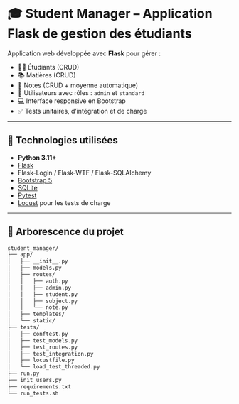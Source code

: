 # 🎓 Student Manager – Application Flask de gestion des étudiants

Application web développée avec **Flask** pour gérer :
- 👨‍🎓 Étudiants (CRUD)
- 📚 Matières (CRUD)
- 📝 Notes (CRUD + moyenne automatique)
- 🔐 Utilisateurs avec rôles : `admin` et `standard`
- 💻 Interface responsive en Bootstrap
- ✅ Tests unitaires, d’intégration et de charge

---

## 🚀 Technologies utilisées

- **Python 3.11+**
- [Flask](https://flask.palletsprojects.com/)
- Flask-Login / Flask-WTF / Flask-SQLAlchemy
- [Bootstrap 5](https://getbootstrap.com/)
- [SQLite](https://www.sqlite.org/index.html)
- [Pytest](https://docs.pytest.org/)
- [Locust](https://locust.io/) pour les tests de charge

---

## 📁 Arborescence du projet

```bash
student_manager/
├── app/
│   ├── __init__.py
│   ├── models.py
│   ├── routes/
│   │   ├── auth.py
│   │   ├── admin.py
│   │   ├── student.py
│   │   ├── subject.py
│   │   └── note.py
│   ├── templates/
│   └── static/
├── tests/
│   ├── conftest.py
│   ├── test_models.py
│   ├── test_routes.py
│   ├── test_integration.py
│   ├── locustfile.py
│   └── load_test_threaded.py
├── run.py
├── init_users.py
├── requirements.txt
└── run_tests.sh
